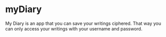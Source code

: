 # myDiary
My Diary is an app that you can save your writings ciphered. That way you can only access your writings with your username and password.
